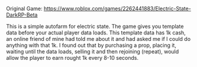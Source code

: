 Original Game: https://www.roblox.com/games/2262441883/Electric-State-DarkRP-Beta

This is a simple autofarm for electric state. The game gives you template data before your actual player data loads. 
This template data has 1k cash, an online friend of mine had told me about it and had asked me if I could do anything with that 1k.
I found out that by purchasing a prop, placing it, waiting until the data loads, selling it and then rejoining (repeat), would allow the player to earn rought 1k every 8-10 seconds.
